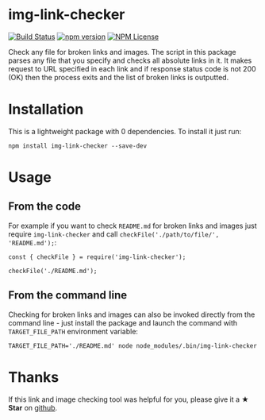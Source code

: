 # img-link-checker

[![Build Status](https://travis-ci.org/Marketionist/img-link-checker.svg?branch=master)](https://travis-ci.org/Marketionist/img-link-checker)
[![npm version](https://img.shields.io/npm/v/img-link-checker.svg)](https://www.npmjs.com/package/img-link-checker)
[![NPM License](https://img.shields.io/npm/l/img-link-checker.svg)](https://github.com/Marketionist/img-link-checker/blob/master/LICENSE)

Check any file for broken links and images. The script in this package parses any file that you specify and checks all
absolute links in it. It makes request to URL specified in each link and if response status code is not 200 (OK) then
the process exits and the list of broken links is outputted. 

# Installation
This is a lightweight package with 0 dependencies. To install it just run:
```
npm install img-link-checker --save-dev
```

# Usage

## From the code
For example if you want to check `README.md` for broken links and images just require `img-link-checker` and call
`checkFile('./path/to/file/', 'README.md');`:
```
const { checkFile } = require('img-link-checker');

checkFile('./README.md');
```

## From the command line
Checking for broken links and images can also be invoked directly from the command line - just install the package and
launch the command with `TARGET_FILE_PATH` environment variable:
```
TARGET_FILE_PATH='./README.md' node node_modules/.bin/img-link-checker
```

# Thanks
If this link and image checking tool was helpful for you, please give it a **★ Star**
on [github](https://github.com/Marketionist/img-link-checker).
